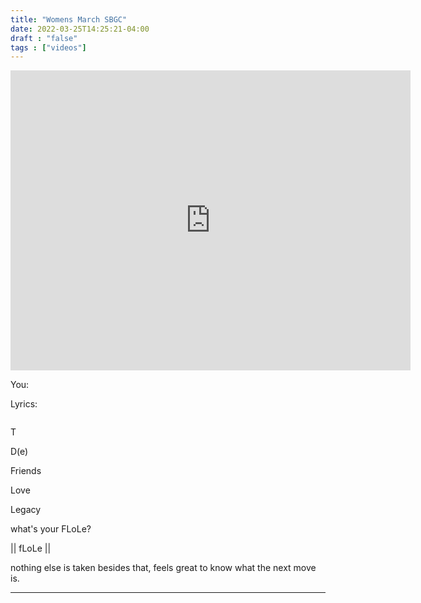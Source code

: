 ```yaml
---
title: "Womens March SBGC"
date: 2022-03-25T14:25:21-04:00
draft : "false"
tags : ["videos"]
---
```


<iframe src="https://archive.org/embed/shesittingprettybutthatjsframeworkafadpoliwat" width="640" height="480" frameborder="0" webkitallowfullscreen="true" mozallowfullscreen="true" allowfullscreen></iframe>
<!--more-->

<!-- Insert embed code here  -->

You:

Lyrics:
```
```

T

D(e)


Friends


Love


Legacy


what's your FLoLe?

|| fLoLe ||

nothing else is taken besides that, feels great to know what the next move is.

___
